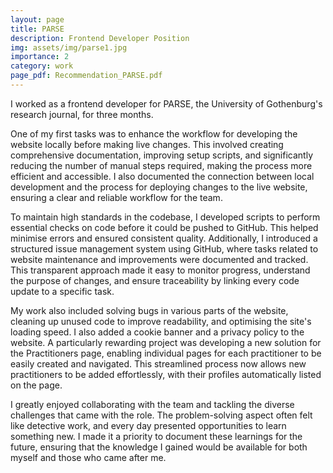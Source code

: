 ```yaml
---
layout: page
title: PARSE
description: Frontend Developer Position
img: assets/img/parse1.jpg
importance: 2
category: work
page_pdf: Recommendation_PARSE.pdf
---
```


I worked as a frontend developer for PARSE, the University of Gothenburg's research journal, for three months.

One of my first tasks was to enhance the workflow for developing the website locally before making live changes. This involved creating comprehensive documentation, improving setup scripts, and significantly reducing the number of manual steps required, making the process more efficient and accessible. I also documented the connection between local development and the process for deploying changes to the live website, ensuring a clear and reliable workflow for the team.

To maintain high standards in the codebase, I developed scripts to perform essential checks on code before it could be pushed to GitHub. This helped minimise errors and ensured consistent quality. Additionally, I introduced a structured issue management system using GitHub, where tasks related to website maintenance and improvements were documented and tracked. This transparent approach made it easy to monitor progress, understand the purpose of changes, and ensure traceability by linking every code update to a specific task.

My work also included solving bugs in various parts of the website, cleaning up unused code to improve readability, and optimising the site's loading speed. I also added a cookie banner and a privacy policy to the website. A particularly rewarding project was developing a new solution for the Practitioners page, enabling individual pages for each practitioner to be easily created and navigated. This streamlined process now allows new practitioners to be added effortlessly, with their profiles automatically listed on the page.

I greatly enjoyed collaborating with the team and tackling the diverse challenges that came with the role. The problem-solving aspect often felt like detective work, and every day presented opportunities to learn something new. I made it a priority to document these learnings for the future, ensuring that the knowledge I gained would be available for both myself and those who came after me.

